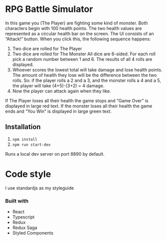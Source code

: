 # RPG Battle Simulator

In this game you (The Player) are fighting some kind of monster. Both characters begin with 100
health points. The two health values are represented as a circular health bar on the screen.
The UI consists of an “Attack!” button. When you click this, the following sequence happens:
1. Two dice are rolled for The Player
2. Two dice are rolled for The Monster
All dice are 6-sided. For each roll pick a random number between 1 and 6. The results of all 4 rolls are displayed.
3. Whoever scores the lowest total will take damage and lose health points. The amount of health they
lose will be the difference between the two rolls. So: if the player rolls a 2 and a 3, and the monster rolls
a 4 and a 5, the player will take (4+5)-(3+2) = 4 damage.
4. Now the player can attack again when they like.

If The Player loses all their health the game stops and “Game Over” is displayed in large red text.
If the monster loses all their health the game ends and “You Win” is displayed in large green text.

## Installation

1. ```npm install```
2. ```npm run start-dev```

Runs a local dev server on port 8890 by default.

# Code style

I use standardjs as my styleguide

### Built with

- React
- Typescript
- Redux
- Redux Saga
- Styled Components
